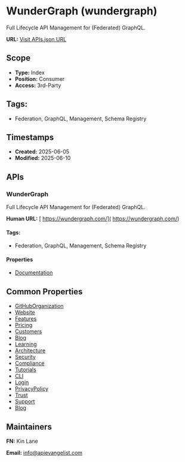 # WunderGraph (wundergraph)
Full Lifecycle API Management for (Federated) GraphQL. 

**URL:** [Visit APIs.json URL](https://raw.githubusercontent.com/api-evangelist/wundergraph/refs/heads/main/apis.yml)

## Scope

- **Type:** Index 
- **Position:** Consumer 
- **Access:** 3rd-Party 

## Tags:

 - Federation, GraphQL, Management, Schema Registry

## Timestamps

- **Created:** 2025-06-05 
- **Modified:** 2025-06-10 

## APIs

### WunderGraph
Full Lifecycle API Management for (Federated) GraphQL. 

**Human URL:** [ https://wundergraph.com/]( https://wundergraph.com/)


#### Tags:

 - Federation, GraphQL, Management, Schema Registry

#### Properties

- [Documentation]( https://wundergraph.com/)

## Common Properties

- [GitHubOrganization](https://github.com/wundergraph)
- [Website](https://wundergraph.com/)
- [Features](https://wundergraph.com/cosmo/features)
- [Pricing](https://wundergraph.com/pricing)
- [Customers](https://wundergraph.com/customers)
- [Blog](https://wundergraph.com/blog)
- [Learning](https://wundergraph.com/learn)
- [Architecture](https://cosmo-docs.wundergraph.com/architecture)
- [Security](https://cosmo-docs.wundergraph.com/security-and-compliance)
- [Compliance](https://cosmo-docs.wundergraph.com/security-and-compliance)
- [Tutorials](https://cosmo-docs.wundergraph.com/tutorial)
- [CLI](https://cosmo-docs.wundergraph.com/cli/intro)
- [Login](https://cosmo.wundergraph.com/login)
- [PrivacyPolicy](https://wundergraph.com/privacy-policy)
- [Trust](https://trust.wundergraph.com/)
- [Support](https://wundergraph.com/contact/sales)
- [Blog](https://wundergraph.com/blog)

## Maintainers

**FN:** Kin Lane

**Email:** info@apievangelist.com

